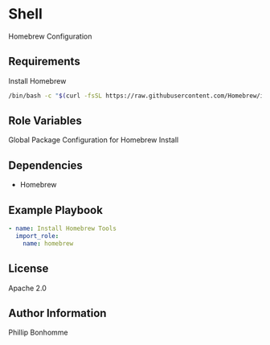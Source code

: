 Shell
=========

Homebrew Configuration

Requirements
------------

Install Homebrew
```bash
/bin/bash -c "$(curl -fsSL https://raw.githubusercontent.com/Homebrew/install/HEAD/install.sh)"
```

Role Variables
--------------

Global Package Configuration for Homebrew Install

Dependencies
------------

- Homebrew

Example Playbook
----------------

```yaml
- name: Install Homebrew Tools
  import_role:
    name: homebrew
```

License
-------

Apache 2.0

Author Information
------------------

Phillip Bonhomme
